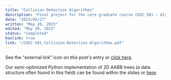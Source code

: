 ```yaml
---
title: "Collision Detection Algorithms"
description: "Final project for the core graduate course COSC 581 – Algorithms: a two-person 45-minute presentation on a topic of our choice"
date: "2023/04/27"
written: "May 20, 2023"
edited: "May 20, 2023"
status: "Completed"
haslink: true
link: "/COSC-581_Collision-Detection-Algorithms.pdf"
---
```

See the "external link" icon on this post's entry or [click here](/COSC-581_Collision-Detection-Algorithms.pdf).

Our semi-optimized Python implementation of 2D AABB trees (a data structure often found in this field) can be found within the slides or [here](https://github.com/rjbray915/CS581-Final).